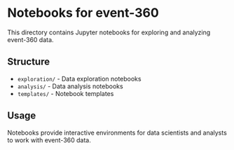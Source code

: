 # Notebooks for event-360

This directory contains Jupyter notebooks for exploring and analyzing event-360 data.

## Structure
- `exploration/` - Data exploration notebooks
- `analysis/` - Data analysis notebooks
- `templates/` - Notebook templates

## Usage
Notebooks provide interactive environments for data scientists and analysts to work with event-360 data.
